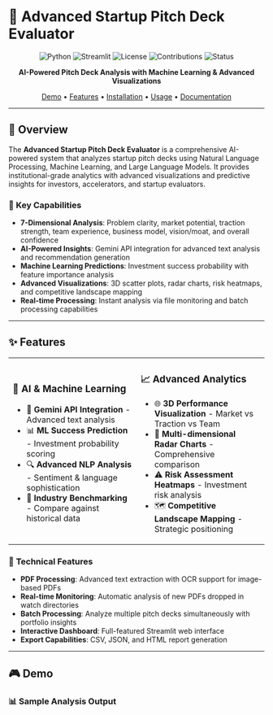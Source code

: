 # 🚀 Advanced Startup Pitch Deck Evaluator

<div align="center">

![Python](https://img.shields.io/badge/python-v3.8+-blue.svg)
![Streamlit](https://img.shields.io/badge/streamlit-1.20+-red.svg)
![License](https://img.shields.io/badge/license-MIT-green.svg)
![Contributions](https://img.shields.io/badge/contributions-welcome-brightgreen.svg)
![Status](https://img.shields.io/badge/status-active-success.svg)

**AI-Powered Pitch Deck Analysis with Machine Learning & Advanced Visualizations**

[Demo](#-demo) • [Features](#-features) • [Installation](#-installation) • [Usage](#-usage) • [Documentation](#-documentation)

</div>

---

## 📖 Overview

The **Advanced Startup Pitch Deck Evaluator** is a comprehensive AI-powered system that analyzes startup pitch decks using Natural Language Processing, Machine Learning, and Large Language Models. It provides institutional-grade analytics with advanced visualizations and predictive insights for investors, accelerators, and startup evaluators.

### 🎯 Key Capabilities
- **7-Dimensional Analysis**: Problem clarity, market potential, traction strength, team experience, business model, vision/moat, and overall confidence
- **AI-Powered Insights**: Gemini API integration for advanced text analysis and recommendation generation
- **Machine Learning Predictions**: Investment success probability with feature importance analysis
- **Advanced Visualizations**: 3D scatter plots, radar charts, risk heatmaps, and competitive landscape mapping
- **Real-time Processing**: Instant analysis via file monitoring and batch processing capabilities

---

## ✨ Features

<table>
<tr>
<td width="50%">

### 🧠 **AI & Machine Learning**
- 🤖 **Gemini API Integration** - Advanced text analysis
- 📊 **ML Success Prediction** - Investment probability scoring
- 🔍 **Advanced NLP Analysis** - Sentiment & language sophistication
- 🎯 **Industry Benchmarking** - Compare against historical data

</td>
<td width="50%">

### 📈 **Advanced Analytics**
- 🌐 **3D Performance Visualization** - Market vs Traction vs Team
- 🎯 **Multi-dimensional Radar Charts** - Comprehensive comparison
- ⚠️ **Risk Assessment Heatmaps** - Investment risk analysis
- 🗺️ **Competitive Landscape Mapping** - Strategic positioning

</td>
</tr>
</table>

### 🔧 **Technical Features**
- **PDF Processing**: Advanced text extraction with OCR support for image-based PDFs
- **Real-time Monitoring**: Automatic analysis of new PDFs dropped in watch directories
- **Batch Processing**: Analyze multiple pitch decks simultaneously with portfolio insights
- **Interactive Dashboard**: Full-featured Streamlit web interface
- **Export Capabilities**: CSV, JSON, and HTML report generation

---

## 🎮 Demo

### 📊 Sample Analysis Output


